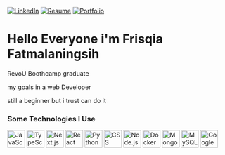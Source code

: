 [![LinkedIn](https://img.shields.io/badge/LinkedIn-Profile-ff69b4?style=flat&logo=linkedin)](https://www.linkedin.com/in/frisqia-fatmalaningsih-325967221/)
[![Resume](https://img.shields.io/badge/Resume-View-ff69b4?style=flat&logo=google-drive)](https://docs.google.com/document/d/1dUH5zVyeLzPVeaTbayJYYZBNpC0kJJzoLY5Px6m7EMA/edit?usp=sharing)
[![Portfolio](https://img.shields.io/badge/Portfolio-View-ff69b4?style=flat&logo=netlify)](https://67264cac60b79dcbcdb6c26e--frisqiafatmalaningsih.netlify.app/)


# Hello Everyone i'm Frisqia Fatmalaningsih


RevoU Boothcamp graduate

my goals in a web Developer

still a beginner but i trust can do it


### Some Technologies I Use
<p>
  <!-- JavaScript -->
  <img src="https://cdn.jsdelivr.net/gh/devicons/devicon/icons/javascript/javascript-original.svg" alt="JavaScript" width="40" height="40"/>

  <!-- TypeScript -->
  <img src="https://cdn.jsdelivr.net/gh/devicons/devicon/icons/typescript/typescript-original.svg" alt="TypeScript" width="40" height="40"/>

  <!-- Next.js -->
  <img src="https://cdn.jsdelivr.net/gh/devicons/devicon/icons/nextjs/nextjs-original-wordmark.svg" alt="Next.js" width="40" height="40"/>

  <!-- React -->
  <img src="https://cdn.jsdelivr.net/gh/devicons/devicon/icons/react/react-original.svg" alt="React" width="40" height="40"/>

  <!-- Python -->
  <img src="https://cdn.jsdelivr.net/gh/devicons/devicon/icons/python/python-original.svg" alt="Python" width="40" height="40"/>

  <!-- CSS -->
  <img src="https://cdn.jsdelivr.net/gh/devicons/devicon/icons/css3/css3-original.svg" alt="CSS" width="40" height="40"/>

  <!-- Node.js -->
  <img src="https://cdn.jsdelivr.net/gh/devicons/devicon/icons/nodejs/nodejs-original.svg" alt="Node.js" width="40" height="40"/>

  <!-- Docker -->
  <img src="https://cdn.jsdelivr.net/gh/devicons/devicon/icons/docker/docker-original.svg" alt="Docker" width="40" height="40"/>

  <!-- MongoDB -->
  <img src="https://cdn.jsdelivr.net/gh/devicons/devicon/icons/mongodb/mongodb-original.svg" alt="MongoDB" width="40" height="40"/>

  <!-- MySQL -->
  <img src="https://cdn.jsdelivr.net/gh/devicons/devicon/icons/mysql/mysql-original.svg" alt="MySQL" width="40" height="40"/>

  <!-- Google Cloud -->
  <img src="https://cdn.jsdelivr.net/gh/devicons/devicon/icons/googlecloud/googlecloud-original.svg" alt="Google Cloud" width="40" height="40"/>
</p>



